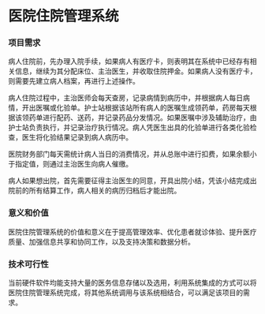 # 医院住院管理系统

### 项目需求

病人住院前，先办理入院手续，如果病人有医疗卡，则表明其在系统中已经存有相关信息，继续为其分配床位、主治医生，并收取住院押金。如果病人没有医疗卡，则需要先建立病人档案，再进行上述操作。

病人住院过程中，主治医师会每天查房，记录病情到病历中，并根据病人每日病情，开出医嘱或化验单。护士站根据该站所有病人的医嘱生成领药单，药房每天根据该领药单进行配药、送药，并记录药品分发情况。如果医嘱中涉及辅助治疗，由护士站负责执行，并记录治疗执行情况。病人凭医生出具的化验单进行各类化验检查，医生将化验结果记录到病人病历中。

医院财务部门每天需统计病人当日的消费情况，并从总账中进行扣费，如果余额小于指定值，则通过主治医生向病人催缴。

病人如果想出院，首先需要征得主治医生的同意，开具出院小结，凭该小结完成出院前的所有结算工作，病人相关的病历归档后才能出院。

### 意义和价值

医院住院管理系统的价值和意义在于提高管理效率、优化患者就诊体验、提升医疗质量、加强信息共享和协同工作，以及支持决策和数据分析。

### 技术可行性

当前硬件软件均能支持大量的医务信息存储以及选用，利用系统集成的方式可以将医院住院管理系统完成，将其他系统调用与该系统相结合，可以满足该项目的需求。
